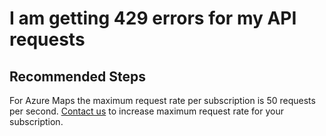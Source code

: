 <properties
    pageTitle="I am getting 429 errors for my API requests"
    description="I am getting 429 errors for my API requests"
    service="microsoft.maps"
    resource="accounts"
    authors="jinzh-azureiot"
    resourceTags=""
    selfHelpType="resource"
    supportTopicIds=""
    productPesIds=""
    displayOrder="2"
    cloudEnvironments="public"
 	articleId="b01e7622-d7b3-49a5-8cc6-48978681b848"
/>

# I am getting 429 errors for my API requests 

## **Recommended Steps**

For Azure Maps the maximum request rate per subscription is 50 requests per second. [Contact us](https://azure.microsoft.com/overview/sales-number/) to increase maximum request rate for your subscription.
